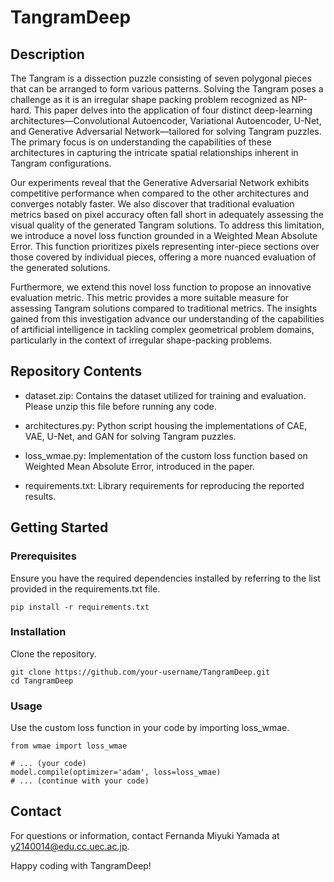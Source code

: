 # TangramDeep
## Description
The Tangram is a dissection puzzle consisting of seven polygonal pieces that can be arranged to form various patterns. Solving the Tangram poses a challenge as it is an irregular shape packing problem recognized as NP-hard. This paper delves into the application of four distinct deep-learning architectures—Convolutional Autoencoder, Variational Autoencoder, U-Net, and Generative Adversarial Network—tailored for solving Tangram puzzles. The primary focus is on understanding the capabilities of these architectures in capturing the intricate spatial relationships inherent in Tangram configurations.

Our experiments reveal that the Generative Adversarial Network exhibits competitive performance when compared to the other architectures and converges notably faster. We also discover that traditional evaluation metrics based on pixel accuracy often fall short in adequately assessing the visual quality of the generated Tangram solutions. To address this limitation, we introduce a novel loss function grounded in a Weighted Mean Absolute Error. This function prioritizes pixels representing inter-piece sections over those covered by individual pieces, offering a more nuanced evaluation of the generated solutions.

Furthermore, we extend this novel loss function to propose an innovative evaluation metric. This metric provides a more suitable measure for assessing Tangram solutions compared to traditional metrics. The insights gained from this investigation advance our understanding of the capabilities of artificial intelligence in tackling complex geometrical problem domains, particularly in the context of irregular shape-packing problems.

## Repository Contents
- dataset.zip: Contains the dataset utilized for training and evaluation. Please unzip this file before running any code.

- architectures.py: Python script housing the implementations of CAE, VAE, U-Net, and GAN for solving Tangram puzzles.

- loss_wmae.py: Implementation of the custom loss function based on Weighted Mean Absolute Error, introduced in the paper.

- requirements.txt: Library requirements for reproducing the reported results.

## Getting Started
### Prerequisites
Ensure you have the required dependencies installed by referring to the list provided in the requirements.txt file.

```
pip install -r requirements.txt
```
### Installation
Clone the repository.

```
git clone https://github.com/your-username/TangramDeep.git
cd TangramDeep
```

### Usage
Use the custom loss function in your code by importing loss_wmae.
```
from wmae import loss_wmae

# ... (your code)
model.compile(optimizer='adam', loss=loss_wmae)
# ... (continue with your code)
```

## Contact
For questions or information, contact Fernanda Miyuki Yamada at y2140014@edu.cc.uec.ac.jp.

Happy coding with TangramDeep!


